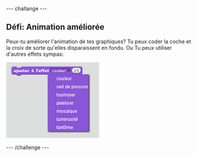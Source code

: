 --- challange ---

## Défi: Animation améliorée

Peux-tu améliorer l'animation de tes graphiques? Tu peux coder la coche et la croix de sorte qu'elles disparaissent en fondu. Ou Tu peux utiliser d'autres effets sympas:

![capture d'écran](images/brain-effects.png)

--- /challenge ---